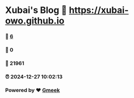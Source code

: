 # Xubai's Blog :link: https://xubai-owo.github.io 
### :page_facing_up: [6](https://xubai-owo.github.io/tag.html) 
### :speech_balloon: 0 
### :hibiscus: 21961 
### :alarm_clock: 2024-12-27 10:02:13 
### Powered by :heart: [Gmeek](https://github.com/Meekdai/Gmeek)
